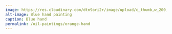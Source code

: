 ```yaml
---
image: https://res.cloudinary.com/dtn9ari2r/image/upload/c_thumb,w_200,g_face/v1533736565/oils/final-orange-hand.jpg
alt-image: Blue hand painting
caption: Blue hand
permalink: /oil-paintings/orange-hand
---  
```

